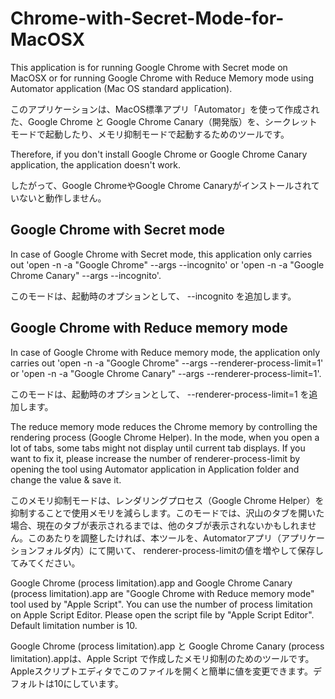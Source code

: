 # Chrome-with-Secret-Mode-for-MacOSX
This application is for running Google Chrome with Secret mode on MacOSX or for running Google Chrome with Reduce Memory mode using Automator application (Mac OS standard application).

このアプリケーションは、MacOS標準アプリ「Automator」を使って作成された、Google Chrome と Google Chrome Canary（開発版）を、シークレットモードで起動したり、メモリ抑制モードで起動するためのツールです。

Therefore, if you don't install Google Chrome or Google Chrome Canary application, the application doesn't work.

したがって、Google ChromeやGoogle Chrome Canaryがインストールされていないと動作しません。

## Google Chrome with Secret mode
In case of Google Chrome with Secret mode, this application only carries out 'open -n -a "Google Chrome" --args --incognito' or 'open -n -a "Google Chrome Canary" --args --incognito'.

このモードは、起動時のオプションとして、 --incognito を追加します。

## Google Chrome with Reduce memory mode
In case of Google Chrome with Reduce memory mode, the application only carries out 'open -n -a "Google Chrome" --args --renderer-process-limit=1' or 'open -n -a "Google Chrome Canary" --args --renderer-process-limit=1'.

このモードは、起動時のオプションとして、 --renderer-process-limit=1 を追加します。

The reduce memory mode reduces the Chrome memory by controlling the rendering process (Google Chrome Helper). In the mode, when you open a lot of tabs, some tabs might not display until current tab displays. If you want to fix it, please increase the number of renderer-process-limit by opening the tool using Automator application in Application folder and change the value & save it.

このメモリ抑制モードは、レンダリングプロセス（Google Chrome Helper）を抑制することで使用メモリを減らします。このモードでは、沢山のタブを開いた場合、現在のタブが表示されるまでは、他のタブが表示されないかもしれません。このあたりを調整したければ、本ツールを、Automatorアプリ（アプリケーションフォルダ内）にて開いて、 renderer-process-limitの値を増やして保存してみてください。

Google Chrome (process limitation).app and Google Chrome Canary (process limitation).app are "Google Chrome with Reduce memory mode" tool used by "Apple Script".
You can use the number of process limitation on Apple Script Editor.
Please open the script file by "Apple Script Editor". Default limitation number is 10.

Google Chrome (process limitation).app と Google Chrome Canary (process limitation).appは、Apple Script で作成したメモリ抑制のためのツールです。
Appleスクリプトエディタでこのファイルを開くと簡単に値を変更できます。デフォルトは10にしています。


